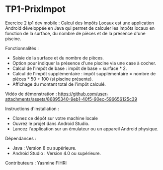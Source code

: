 # TP1-PrixImpot

Exercice 2 tp1  dev mobile : Calcul des Impôts Locaux est une application Android développée en Java qui permet de calculer les impôts locaux en fonction de la surface, du nombre de pièces et de la présence d'une piscine.

Fonctionnalités :
- Saisie de la surface et du nombre de pièces.
- Option pour indiquer la présence d'une piscine via une case à cocher.
- Calcul de l'impôt de base : impôt de base = surface * 2.
- Calcul de l'impôt supplémentaire : impôt supplémentaire = nombre de pièces * 50 + 100 (si piscine présente).
- Affichage du montant total de l'impôt calculé.

Vidéo de démonstration :
https://github.com/user-attachments/assets/86895340-9eb1-40f5-90ec-596656125c39



Instructions d'installation :
- Clonez ce dépôt sur votre machine locale 
- Ouvrez le projet dans Android Studio.
- Lancez l'application sur un émulateur ou un appareil Android physique.

Dépendances :
- Java : Version 8 ou supérieure.
- Android Studio : Version 4.0 ou supérieure.

Contributeurs :
Yasmine FIHRI
